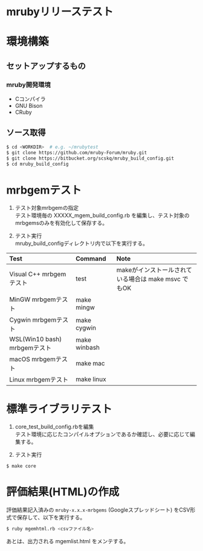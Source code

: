 # mrubyリリーステスト

# 環境構築

## セットアップするもの
### mruby開発環境
- Cコンパイラ
- GNU Bison
- CRuby


## ソース取得

```bash
$ cd <WORKDIR>  # e.g. ~/mrubytest
$ git clone https://github.com/mruby-Forum/mruby.git
$ git clone https://bitbucket.org/scskq/mruby_build_config.git
$ cd mruby_build_config
```

# mrbgemテスト

1. テスト対象mrbgemの指定  
テスト環境毎の XXXXX_mgem_build_config.rb を編集し、テスト対象のmrbgemsのみを有効化して保存する。

2. テスト実行  
mruby_build_configディレクトリ内で以下を実行する。

|Test|Command|Note|
|:--|:--|:--|
|Visual C++ mrbgemテスト|test|makeがインストールされている場合は make msvc でもOK|
|MinGW mrbgemテスト|make mingw|
|Cygwin mrbgemテスト|make cygwin|
|WSL(Win10 bash) mrbgemテスト|make winbash|
|macOS mrbgemテスト|make mac|
|Linux mrbgemテスト|make linux|


# 標準ライブラリテスト

1. core_test_build_config.rbを編集  
テスト環境に応じたコンパイルオプションであるか確認し、必要に応じて編集する。

2. テスト実行

```
$ make core
```

# 評価結果(HTML)の作成

評価結果記入済みの `mruby-x.x.x-mrbgems` (Googleスプレッドシート) をCSV形式で保存して、以下を実行する。

```bash
$ ruby mgemhtml.rb <csvファイル名>
```

あとは、出力される mgemlist.html をメンテする。
